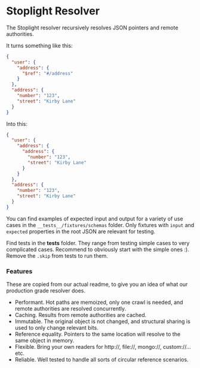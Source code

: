 # Stoplight Resolver

The Stoplight resolver recursively resolves JSON pointers and remote authorities.

It turns something like this:

```json
{
  "user": {
    "address": {
      "$ref": "#/address"
    }
  },
  "address": {
    "number": "123",
    "street": "Kirby Lane"
  }
}
```

Into this:

```json
{
  "user": {
    "address": {
      "address": {
        "number": "123",
        "street": "Kirby Lane"
      }
    }
  },
  "address": {
    "number": "123",
    "street": "Kirby Lane"
  }
}
```

You can find examples of expected input and output for a variety of use cases in the `__tests__/fixtures/schemas` folder. Only fixtures with `input` and `expected` properties in the root JSON are relevant for testing.

Find tests in the **tests** folder. They range from testing simple cases to very complicated cases. Recommend to obviously start with the simple ones :). Remove the `.skip` from tests to run them.

### Features

These are copied from our actual readme, to give you an idea of what our production grade resolver does.

* Performant. Hot paths are memoized, only one crawl is needed, and remote authorities are resolved concurrently.
* Caching. Results from remote authorities are cached.
* Immutable. The original object is not changed, and structural sharing is used to only change relevant bits.
* Reference equality. Pointers to the same location will resolve to the same object in memory.
* Flexible. Bring your own readers for http://, file://, mongo://, custom://... etc.
* Reliable. Well tested to handle all sorts of circular reference scenarios.
